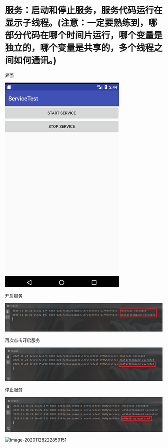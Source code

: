 # 服务：启动和停止服务，服务代码运行在显示子线程。(注意：一定要熟练到，哪部分代码在哪个时间片运行，哪个变量是独立的，哪个变量是共享的，多个线程之间如何通讯。)

界面

![image-20201128224414459](README.assets/image-20201128224414459.png)

开启服务

![image-20201128222608274](README.assets/image-20201128222608274.png)

再次点击开启服务

![image-20201128222640025](README.assets/image-20201128222640025.png)

停止服务

![image-20201128222704513](README.assets/image-20201128222704513.png)



![image-20201128222859151](README.assets/image-20201128222859151.png)